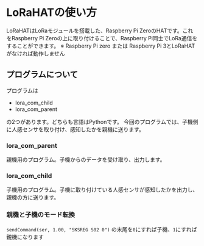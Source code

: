 # LoRaHATの使い方
LoRaHATはLoRaモジュールを搭載した、Raspberry Pi ZeroのHATです。これをRaspberry Pi Zeroの上に取り付けることで、Raspberry Pi同士でLoRa通信をすることができます。
※ Raspberry Pi zero または Raspberry Pi 3とLoRaHATがなければ動作しません


## プログラムについて
プログラムは
- lora_com_child
- lora_com_parent

の2つがあります。どちらも言語はPythonです。
今回のプログラムでは、子機側に人感センサを取り付け、感知したかを親機に送ります。

### lora_com_parent
親機用のプログラム。子機からのデータを受け取り、出力します。

### lora_com_child
子機用のプログラム。子機に取り付けている人感センサが感知したかを出力し、親機の方に送ります。

### 親機と子機のモード転換
`sendCommand(ser, 1.00, "SKSREG S02 0")`
の末尾を`0`にすれば子機、`1`にすれば親機になります
